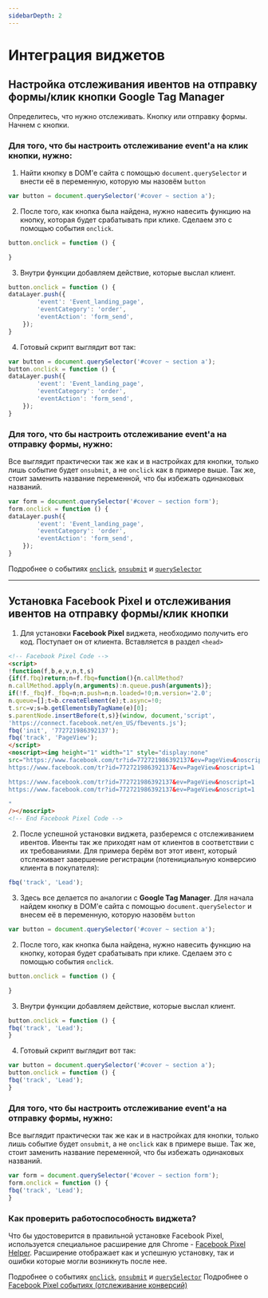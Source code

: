 ```yaml
---
sidebarDepth: 2
---
```


# Интеграция виджетов

## Настройка отслеживания ивентов на отправку формы/клик кнопки Google Tag Manager

Определитесь, что нужно отслеживать. Кнопку или отправку формы. Начнем с кнопки.

### Для того, что бы настроить отслеживание event'a на клик кнопки, нужно:

1. Найти кнопку в DOM'e сайта с помощью `document.querySelector` и внести её в переменную, которую мы назовём `button`
```js
var button = document.querySelector('#cover ~ section a');
```

2. После того, как кнопка была найдена, нужно навесить функцию на кнопку, которая будет срабатывать при клике.
Сделаем это с помощью события `onclick`.
```js
button.onclick = function () {

}
```

3. Внутри функции добавляем действие, которые выслал клиент.
```js
button.onclick = function () {
dataLayer.push({
		'event': 'Event_landing_page',
		'eventCategory': 'order',
		'eventAction': 'form_send',
	});
}
```

4. Готовый скрипт выглядит вот так:
```js
var button = document.querySelector('#cover ~ section a');
button.onclick = function () {
dataLayer.push({
		'event': 'Event_landing_page',
		'eventCategory': 'order',
		'eventAction': 'form_send',
	});
}
```


### Для того, что бы настроить отслеживание event'a на отправку формы, нужно:

Все выглядит практически так же как и в настройках для кнопки, только лишь событие будет `onsubmit`, а не `onclick` как в примере выше. Так же, стоит заменить название переменной, что бы избежать одинаковых названий.

```js
var form = document.querySelector('#cover ~ section form');
form.onclick = function () {
dataLayer.push({
		'event': 'Event_landing_page',
		'eventCategory': 'order',
		'eventAction': 'form_send',
	});
}
```

Подробнее о событиях [`onclick`](https://www.w3schools.com/jsref/event_onclick.asp), [`onsubmit`](https://www.w3schools.com/jsref/event_onsubmit.asp) и [`querySelector`](https://www.w3schools.com/jsref/met_document_queryselector.asp)

---


## Установка Facebook Pixel и отслеживания ивентов на отправку формы/клик кнопки

1. Для установки __Facebook Pixel__ виджета, необходимо получить его код. Поступает он от клиента. Вставляется в раздел `<head>`

```html
<!-- Facebook Pixel Code -->
<script>
!function(f,b,e,v,n,t,s)
{if(f.fbq)return;n=f.fbq=function(){n.callMethod?
n.callMethod.apply(n,arguments):n.queue.push(arguments)};
if(!f._fbq)f._fbq=n;n.push=n;n.loaded=!0;n.version='2.0';
n.queue=[];t=b.createElement(e);t.async=!0;
t.src=v;s=b.getElementsByTagName(e)[0];
s.parentNode.insertBefore(t,s)}(window, document,'script',
'https://connect.facebook.net/en_US/fbevents.js');
fbq('init', '772721986392137');
fbq('track', 'PageView');
</script>
<noscript><img height="1" width="1" style="display:none"
src="https://www.facebook.com/tr?id=772721986392137&ev=PageView&noscript=1
https://www.facebook.com/tr?id=772721986392137&ev=PageView&noscript=1

https://www.facebook.com/tr?id=772721986392137&ev=PageView&noscript=1
https://www.facebook.com/tr?id=772721986392137&ev=PageView&noscript=1

"
/></noscript>
<!-- End Facebook Pixel Code -->
```
2. После успешной установки виджета, разберемся с отслеживанием ивентов. Ивенты так же приходят нам от клиентов в соответствии с их требованиями. Для примера берём вот этот ивент, который отслеживает завершение регистрации (потенициальную конверсию клиента в покупателя):

```js
fbq('track', 'Lead');
```

3. Здесь все делается по аналогии с __Google Tag Manager__. Для начала найдем кнопку в DOM'e сайта с помощью `document.querySelector` и внесем её в переменную, которую назовём `button`

```js
var button = document.querySelector('#cover ~ section a');
```

2. После того, как кнопка была найдена, нужно навесить функцию на кнопку, которая будет срабатывать при клике.
Сделаем это с помощью события `onclick`.
```js
button.onclick = function () {

}
```

3. Внутри функции добавляем действие, которые выслал клиент.
```js
button.onclick = function () {
fbq('track', 'Lead');
}
```

4. Готовый скрипт выглядит вот так:
```js
var button = document.querySelector('#cover ~ section a');
button.onclick = function () {
fbq('track', 'Lead');
}
```

### Для того, что бы настроить отслеживание event'a на отправку формы, нужно:

Все выглядит практически так же как и в настройках для кнопки, только лишь событие будет `onsubmit`, а не `onclick` как в примере выше. Так же, стоит заменить название переменной, что бы избежать одинаковых названий.

```js
var form = document.querySelector('#cover ~ section form');
form.onclick = function () {
fbq('track', 'Lead');
}
```

### Как проверить работоспособность виджета?

Что бы удостоверится в правильной установке Facebook Pixel, используется специальное расширение для Chrome - [Facebook Pixel Helper](https://chrome.google.com/webstore/detail/facebook-pixel-helper/fdgfkebogiimcoedlicjlajpkdmockpc).  Расширение отображает как и успешную установку, так и ошибки которые могли возникнуть после нее.

Подробнее о событиях [`onclick`](https://www.w3schools.com/jsref/event_onclick.asp), [`onsubmit`](https://www.w3schools.com/jsref/event_onsubmit.asp) и [`querySelector`](https://www.w3schools.com/jsref/met_document_queryselector.asp)
Подробнее о [Facebook Pixel событиях (отслеживание конверсий)](https://developers.facebook.com/docs/facebook-pixel/implementation/conversion-tracking) 

